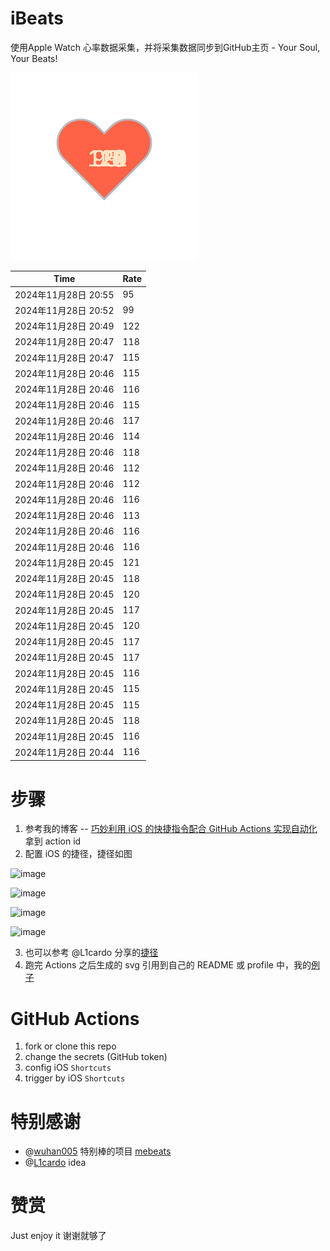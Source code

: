 # iBeats
使用Apple Watch 心率数据采集，并将采集数据同步到GitHub主页 - Your Soul, Your Beats!

![](./files/heart.svg)

<!--START_SECTION:my_heart_rate-->
| Time | Rate | 
 | ---- | ---- | 
| 2024年11月28日 20:55 | 95 |
| 2024年11月28日 20:52 | 99 |
| 2024年11月28日 20:49 | 122 |
| 2024年11月28日 20:47 | 118 |
| 2024年11月28日 20:47 | 115 |
| 2024年11月28日 20:46 | 115 |
| 2024年11月28日 20:46 | 116 |
| 2024年11月28日 20:46 | 115 |
| 2024年11月28日 20:46 | 117 |
| 2024年11月28日 20:46 | 114 |
| 2024年11月28日 20:46 | 118 |
| 2024年11月28日 20:46 | 112 |
| 2024年11月28日 20:46 | 112 |
| 2024年11月28日 20:46 | 116 |
| 2024年11月28日 20:46 | 113 |
| 2024年11月28日 20:46 | 116 |
| 2024年11月28日 20:46 | 116 |
| 2024年11月28日 20:45 | 121 |
| 2024年11月28日 20:45 | 118 |
| 2024年11月28日 20:45 | 120 |
| 2024年11月28日 20:45 | 117 |
| 2024年11月28日 20:45 | 120 |
| 2024年11月28日 20:45 | 117 |
| 2024年11月28日 20:45 | 117 |
| 2024年11月28日 20:45 | 116 |
| 2024年11月28日 20:45 | 115 |
| 2024年11月28日 20:45 | 115 |
| 2024年11月28日 20:45 | 118 |
| 2024年11月28日 20:45 | 116 |
| 2024年11月28日 20:44 | 116 |

<!--END_SECTION:my_heart_rate-->

# 步骤
1. 参考我的博客 -- [巧妙利用 iOS 的快捷指令配合 GitHub Actions 实现自动化](https://github.com/yihong0618/gitblog/issues/198) 拿到 action id
2. 配置 iOS 的捷径，捷径如图

![image](https://user-images.githubusercontent.com/15976103/122154218-0db0b480-ce97-11eb-93bb-5aec07c558dc.png)

![image](https://user-images.githubusercontent.com/15976103/122154236-186b4980-ce97-11eb-8e4b-70551a0391ae.png)

![image](https://user-images.githubusercontent.com/15976103/122154268-2d47dd00-ce97-11eb-902e-3acf292265a9.png)

![image](https://user-images.githubusercontent.com/15976103/122174055-fa144680-ceb4-11eb-9be2-3eb83cd516f7.png)

3. 也可以参考 @L1cardo 分享的[捷径](https://www.icloud.com/shortcuts/6ab6047b459c41ad822ad6b94b1c03d4)
4. 跑完 Actions 之后生成的 svg 引用到自己的 README 或 profile 中，我的[例子](https://github.com/yihong0618) 

# GitHub Actions

1. fork or clone this repo
2. change the secrets (GitHub token)
3. config iOS `Shortcuts` 
4. trigger by iOS `Shortcuts`

# 特别感谢
- @[wuhan005](https://github.com/wuhan005) 特别棒的项目 [mebeats](https://github.com/wuhan005/mebeats)
- @[L1cardo](https://github.com/L1cardo) idea

# 赞赏
Just enjoy it
谢谢就够了
